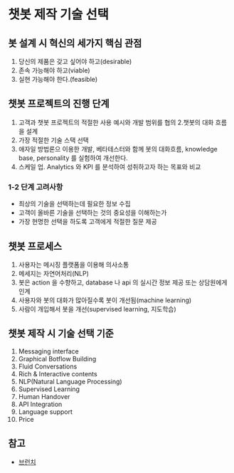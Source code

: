 # 챗봇 제작 기술 선택

## 봇 설계 시 혁신의 세가지 핵심 관점

1. 당신의 제품은 갖고 싶어야 하고(desirable)
2. 존속 가능해야 하고(viable)
3. 실현 가능해야 한다.(feasible)

## 챗봇 프로젝트의 진행 단계

1. 고객과 챗봇 프로젝트의 적절한 사용 예시와 개발 범위를 협의 2.챗봇의 대화 흐름을 설계
2. 가장 적절한 기술 스택 선택
3. 애자일 방법론으 이용한 개발, 베타테스터와 함께 봇의 대화흐름, knowledge base, personality 를 실험하여 개선한다.
4. 스케일 업. Analytics 와 KPI 를 분석하여 성취하고자 하는 목표와 비교

### 1-2 단계 고려사항

* 최상의 기술을 선택하는데 필요한 정보 수집
* 고객이 올바른 기술을 선택하는 것의 중요성을 이해하는가
* 가장 현명한 선택을 하도록 고객에게 적절한 질문 제공

## 챗봇 프로세스

1. 사용자는 메시징 플랫폼을 이용해 의사소통
2. 메세지는 자연어처리(NLP)
3. 봇은 action 을 수향하고, database 나 api 의 실시간 정보 제공 또는 상담원에게 인계
4. 사용자와 봇의 대화가 많아질수록 봇이 개선됨(machine learning)
5. 사람이 개입해서 봇을 개선(supervised learning, 지도학습)

## 챗봇 제작 시 기술 선택 기준

1. Messaging interface
2. Graphical Botflow Building
3. Fluid Conversations
4. Rich & Interactive contents
5. NLP(Natural Language Processing)
6. Supervised Learning
7. Human Handover
8. API Integration
9. Language support
10. Price

## 참고

* [브런치](https://brunch.co.kr/@hrcloser/1)
